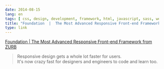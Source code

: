 ```yaml
---
date: 2014-08-15
lang: en
tags: [ css, design, development, framework, html, javascript, sass, web ]
title: "Foundation  |  The Most Advanced Responsive Front-end Framework from ZURB"
type: link
---
```


[Foundation  |  The Most Advanced Responsive Front-end Framework from
ZURB](http://foundation.zurb.com/)

> Responsive design gets a whole lot faster for users.\
> It's now crazy fast for designers and engineers to code and learn too.

